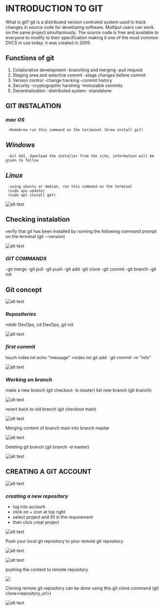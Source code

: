 # INTRODUCTION TO GIT

What is git? git is a distributed version controled system used to track changes in source code for developing software. Multipul users can work on the same project simultaniously. The source code is free and available to everyone to modify to their specification making it one of the most common DVCS in use today. it was created in 2005.

## Functions of git

1) Colaborative development
    -branching and merging
    -pull request
2) Staging area and selective commit
    -stage changes before commit
3) Version control
    -change tracking
    -commit history
4) Security
    -cryptographic harshing
    -Immutable commits
5) Decentralization
    -distributed system
    -standalone

## GIT INSTALATION            

### *mac OS*
     -Homebrew run this command on the teriminal (brew install git)
## *Windows*
     -Git GUI, download the installer from the site, information will be given to follow
## *Linux*
     -using ubuntu or debian, run this command on the terminal
     (sudo apu update)
     (sudo apt install get)

![alt text](msedge_7d9k7NNvhM.png)

## Checking instalation
verify that git has been installed by running the following command prompt on the terminal (git --version)

![alt text](Code_wndFCeukMn.png)

### *GIT COMMANDS*
  -git merge
  -git pull
  -git push
  -git add
  -git clone
  -git commit
  -git branch
  -git init

## Git concept

![alt text](<../PROJECT 1/images/chrome_4FiyBvzBNC.png>)
 ### *Repositories*
 mkdir DevOps, cd DevOps, git init

 ![alt text](mintty_pCFRhNy97l.png)

 ### *first commit*
  touch index.txt
  echo "message" >index.txt
  git add .
  git commit -m "info"

  ![alt text](msedge_DZhdNAq4oM.png)

 ### *Working on branch*
 make a new branch (git checkout -b master)
 list new branch (git branch)

 ![alt text](ShareX_4S8D0OJTYc.png)

 revert back to old branch (git checkout main)

 ![alt text](mintty_pIxtIY6mmx.png)

 Merging content of branch main into branch master

 ![alt text](mintty_eB5YWqZOI0.png)

 Deleting git branch (git branch -d master)

 ![alt text](mintty_Y3y5DmVNH1.png)

 ## CREATING A GIT ACCOUNT

 ![alt text](msedge_HWpi7n5QJc.png)

 ### *creating a new repository*
  - log into account
  - click on + icon at top right
  - select project and fill in the requirement
  - then click creat project

 ![alt text](msedge_WqjDfWefe2.png)

 Push your local git repository to your remote git repository

 ![alt text](msedge_zqmdFaMyDq.png)

 ![alt text](dCjHFnW.png)

 pushing the content to remote repository
 
![](mintty_P0RpopOB5p.png)

 Cloning remote git repository can be done using this git clone command (git clone<repository_url>)

![alt text](Code_Dnsa8Hd4tN.png)
